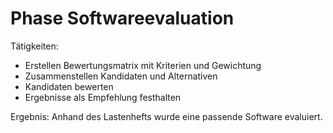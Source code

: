 # Phase Softwareevaluation

Tätigkeiten:

* Erstellen Bewertungsmatrix mit Kriterien und Gewichtung
* Zusammenstellen Kandidaten und Alternativen
* Kandidaten bewerten
* Ergebnisse als Empfehlung festhalten

Ergebnis: Anhand des Lastenhefts wurde eine passende Software evaluiert.